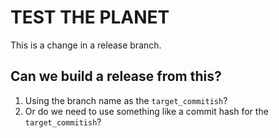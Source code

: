 # TEST THE PLANET
This is a change in a release branch. 
## Can we build a release from this?
1. Using the branch name as the `target_commitish`?
2. Or do we need to use something like a commit hash for the `target_commitish`?
